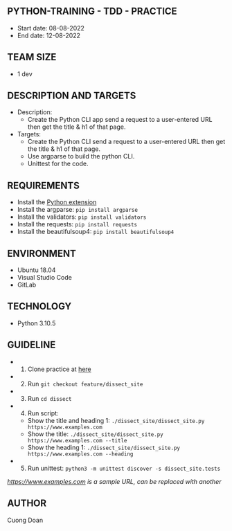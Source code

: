 ## PYTHON-TRAINING - TDD - PRACTICE
- Start date: 08-08-2022
- End date: 12-08-2022

## TEAM SIZE
- 1 dev

## DESCRIPTION AND TARGETS
- Description:
  - Create the Python CLI app send a request to a user-entered URL then get the title & h1 of that page.
- Targets:
  - Create the Python CLI send a request to a user-entered URL then get the title & h1 of that page.
  - Use argparse to build the python CLI.
  - Unittest for the code.

## REQUIREMENTS
- Install the [Python extension](https://marketplace.visualstudio.com/items?itemName=ms-python.python)
- Install the argparse: `pip install argparse`
- Install the validators: `pip install validators`
- Install the requests: `pip install requests`
- Install the beautifulsoup4: `pip install beautifulsoup4`

## ENVIRONMENT
- Ubuntu 18.04
- Visual Studio Code
- GitLab

## TECHNOLOGY
- Python 3.10.5

## GUIDELINE
- 1. Clone practice at [here](git@gitlab.asoft-python.com:cuong.doan/python-training.git)
- 2. Run `git checkout feature/dissect_site`
- 3. Run `cd dissect`
- 4. Run script:
  * Show the title and heading 1: `./dissect_site/dissect_site.py https://www.examples.com`
  * Show the title: `./dissect_site/dissect_site.py https://www.examples.com --title`
  * Show the heading 1: `./dissect_site/dissect_site.py https://www.examples.com --heading`
- 5. Run unittest: `python3 -m unittest discover -s dissect_site.tests`

*https://www.examples.com is a sample URL, can be replaced with another*

## AUTHOR
Cuong Doan
